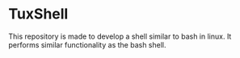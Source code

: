 # TuxShell
This repository is made to develop a shell similar to bash in linux. It performs similar functionality as the bash shell.
